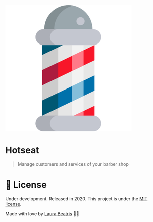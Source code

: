 <p align="left">
   <img src=".github/logo.png" width="400"/>
</p>

# Hotseat

> Manage customers and services of your barber shop

# :closed_book: License

Under development.
Released in 2020.
This project is under the [MIT license](https://github.com/LauraBeatris/foodfy/master/LICENSE).

Made with love by [Laura Beatris](https://github.com/LauraBeatris) 💜🚀
